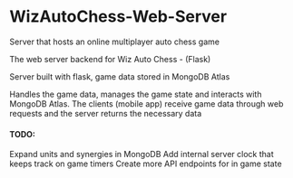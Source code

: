 # WizAutoChess-Web-Server
Server that hosts an online multiplayer auto chess game

The web server backend for Wiz Auto Chess - (Flask)

Server built with flask, game data stored in MongoDB Atlas

Handles the game data, manages the game state and interacts with MongoDB Atlas. The clients (mobile app) receive game data through web requests and the server returns the necessary data

#### TODO:
Expand units and synergies in MongoDB
Add internal server clock that keeps track on game timers
Create more API endpoints for in game state
